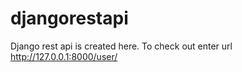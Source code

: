 # djangorestapi
Django rest api is created here.
To check out enter url
http://127.0.0.1:8000/user/
